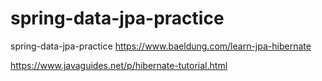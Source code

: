 # spring-data-jpa-practice
spring-data-jpa-practice  https://www.baeldung.com/learn-jpa-hibernate

https://www.javaguides.net/p/hibernate-tutorial.html
